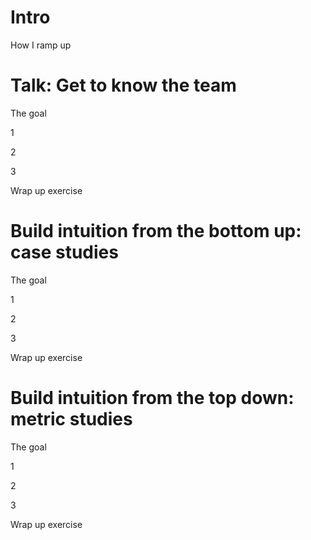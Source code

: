 # Intro

How I ramp up

# Talk: Get to know the team

The goal

1

2

3

Wrap up exercise

# Build intuition from the bottom up: case studies

The goal

1

2

3

Wrap up exercise

# Build intuition from the top down: metric studies

The goal

1

2

3

Wrap up exercise

